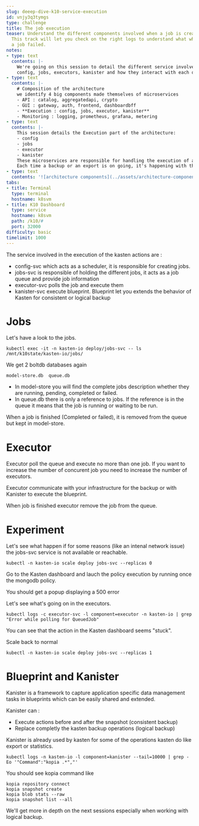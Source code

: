```yaml
---
slug: deeep-dive-k10-service-execution
id: vnjy3q3tymgs
type: challenge
title: The job execution
teaser: Understand the different components involved when a job is created and executed.
  This track will let you check on the right logs to understand what when wrong when
  a job failed.
notes:
- type: text
  contents: |-
    We're going on this session to detail the different service involved in the execution process.
    config, jobs, executors, kanister and how they interact with each others.
- type: text
  contents: |-
    # Composition of the architecture
    we identify 4 big components made themselves of microservices
    - API : catalog, aggregatedapi, crypto
    - GUI : gateway, auth, frontend, dashboardbff
    - **Execution : config, jobs, executor, kanister**
    - Monitoring : logging, prometheus, grafana, metering
- type: text
  contents: |-
    This session details the Execution part of the architecture:
    - config
    - jobs
    - executor
    - kanister
    These microservices are responsible for handling the execution of all the actions (backupactions, restoreactions, exportactions ...).
    Each time a backup or an export is on going, it's happening with them.
- type: text
  contents: '![architecture components](../assets/architecture-components-exec.png)'
tabs:
- title: Terminal
  type: terminal
  hostname: k8svm
- title: K10 Dashboard
  type: service
  hostname: k8svm
  path: /k10/#
  port: 32000
difficulty: basic
timelimit: 1000
---
```

The service involved in the execution of the kasten actions are :
- config-svc which acts as a scheduler, it is responsible for creating jobs.
- jobs-svc is responsible of holding the different jobs, it acts as a job queue and provide job information
- executor-svc polls the job and execute them
- kanister-svc execute blueprint. Blueprint let you extends the behavior of Kasten for consistent or logical backup

# Jobs

Let's have a look to the jobs.

```
kubectl exec -it -n kasten-io deploy/jobs-svc -- ls /mnt/k10state/kasten-io/jobs/
```

We get 2 boltdb databases again
```
model-store.db  queue.db
```

- In model-store you will find the complete jobs description whether they are running, pending, completed or failed.
- In queue.db there is only a reference to jobs. If the reference is in the queue it means that the job is running or
  waiting to be run.

When a job is finished (Completed or failed), it is removed from the queue but kept in model-store.

# Executor

Executor poll the queue and execute no more than one job. If you want to increase the number of concurent job you need
to increase the number of executors.

Executor communicate with your infrastructure for the backup or with Kanister to execute the blueprint.

When job is finished executor remove the job from the queue.

# Experiment

Let's see what happen if for some reasons (like an intenal network issue) the jobs-svc service is not available or reachable.

```
kubectl -n kasten-io scale deploy jobs-svc --replicas 0
```
Go to the Kasten dashboard and lauch the policy execution by running once the mongodb policy.

You should get a popup displaying a 500 error


Let's see what's going on in the executors.

```
kubectl logs -c executor-svc -l component=executor -n kasten-io | grep "Error while polling for QueuedJob"
```

You can see that the action in the Kasten dashboard seems "stuck".

Scale back to normal

```
kubectl -n kasten-io scale deploy jobs-svc --replicas 1
```

# Blueprint and Kanister

Kanister is a framework to capture application specific data management tasks in blueprints which
can be easily shared and extended.

Kanister can :
- Execute actions before and after the snapshot (consistent backup)
- Replace completly the kasten backup operations (logical backup)

Kanister is already used by kasten for some of the operations kasten do like export or statistics.

```
kubectl logs -n kasten-io -l component=kanister --tail=10000 | grep -Eo '"Command":"kopia .*","'
```

You should see kopia command like
```
kopia repository connect
kopia snapshot create
kopia blob stats --raw
kopia snapshot list --all
```




We'll get more in depth on the next sessions especially when working with logical backup.